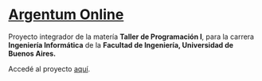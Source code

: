 # [Argentum Online](https://mauro7x.github.io/argentum/)

Proyecto integrador de la matería **Taller de Programación I**, para la carrera **Ingeniería Informática** de la **Facultad de Ingeniería, Universidad de Buenos Aires.**

Accedé al proyecto [aquí](https://mauro7x.github.io/argentum/).
